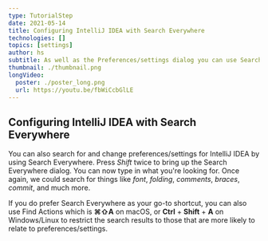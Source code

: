 ```yaml
---
type: TutorialStep
date: 2021-05-14
title: Configuring IntelliJ IDEA with Search Everywhere
technologies: []
topics: [settings]
author: hs
subtitle: As well as the Preferences/settings dialog you can use Search Everywhere to make IntelliJ IDEA your own 
thumbnail: ./thumbnail.png
longVideo:
  poster: ./poster_long.png
  url: https://youtu.be/fbWiCcbGlLE
---
```


## Configuring IntelliJ IDEA with Search Everywhere
You can also search for and change preferences/settings for IntelliJ IDEA by using Search Everywhere. Press *Shift* twice to bring up the Search Everywhere dialog. You can now type in what you're looking for. Once again, we could search for things like _font_, _folding_, _comments_, _braces_, _commit_, and much more. 

If you do prefer Search Everywhere as your go-to shortcut, you can also use Find Actions which is **⌘⇧A** on macOS, or **Ctrl** + **Shift** + **A** on Windows/Linux to restrict the search results to those that are more likely to relate to preferences/settings. 